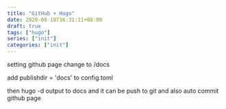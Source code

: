 ```yaml
---
title: "GitHub + Hugo"
date: 2020-08-18T16:31:11+08:00
draft: true
tags: ["hugo"]
series: ["init"]
categories: ["init"]
---
```


setting github page change to /docs

add publishdir = 'docs' to config.toml

then hugo -d output to docs and it can be push to git and also auto commit github page